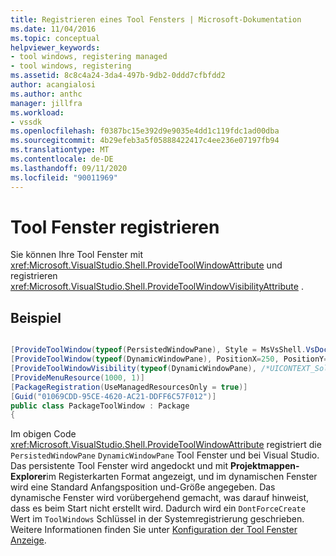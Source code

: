 ```yaml
---
title: Registrieren eines Tool Fensters | Microsoft-Dokumentation
ms.date: 11/04/2016
ms.topic: conceptual
helpviewer_keywords:
- tool windows, registering managed
- tool windows, registering
ms.assetid: 8c8c4a24-3da4-497b-9db2-0ddd7cfbfdd2
author: acangialosi
ms.author: anthc
manager: jillfra
ms.workload:
- vssdk
ms.openlocfilehash: f0387bc15e392d9e9035e4dd1c119fdc1ad00dba
ms.sourcegitcommit: 4b29efeb3a5f05888422417c4ee236e07197fb94
ms.translationtype: MT
ms.contentlocale: de-DE
ms.lasthandoff: 09/11/2020
ms.locfileid: "90011969"
---
```

# <a name="register-a-tool-window"></a>Tool Fenster registrieren
Sie können Ihre Tool Fenster mit <xref:Microsoft.VisualStudio.Shell.ProvideToolWindowAttribute> und registrieren  <xref:Microsoft.VisualStudio.Shell.ProvideToolWindowVisibilityAttribute> .

## <a name="example"></a>Beispiel

```csharp

[ProvideToolWindow(typeof(PersistedWindowPane), Style = MsVsShell.VsDockStyle.Tabbed, Window = "3ae79031-e1bc-11d0-8f78-00a0c9110057")]
[ProvideToolWindow(typeof(DynamicWindowPane), PositionX=250, PositionY=250, Width=160, Height=180, Transient=true)]
[ProvideToolWindowVisibility(typeof(DynamicWindowPane), /*UICONTEXT_SolutionExists*/"f1536ef8-92ec-443c-9ed7-fdadf150da82")]
[ProvideMenuResource(1000, 1)]
[PackageRegistration(UseManagedResourcesOnly = true)]
[Guid("01069CDD-95CE-4620-AC21-DDFF6C57F012")]
public class PackageToolWindow : Package
{
```

 Im obigen Code <xref:Microsoft.VisualStudio.Shell.ProvideToolWindowAttribute> registriert die `PersistedWindowPane` `DynamicWindowPane` Tool Fenster und bei Visual Studio. Das persistente Tool Fenster wird angedockt und mit **Projektmappen-Explorer**im Registerkarten Format angezeigt, und im dynamischen Fenster wird eine Standard Anfangsposition und-Größe angegeben. Das dynamische Fenster wird vorübergehend gemacht, was darauf hinweist, dass es beim Start nicht erstellt wird. Dadurch wird ein `DontForceCreate` Wert im `ToolWindows` Schlüssel in der Systemregistrierung geschrieben. Weitere Informationen finden Sie unter [Konfiguration der Tool Fenster Anzeige](../vs-2015/extensibility/tool-window-display-configuration.md?view=vs-2015).
